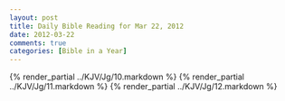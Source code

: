 ```yaml
---
layout: post
title: Daily Bible Reading for Mar 22, 2012
date: 2012-03-22
comments: true
categories: [Bible in a Year]
---
```

{% render_partial ../KJV/Jg/10.markdown %}
{% render_partial ../KJV/Jg/11.markdown %}
{% render_partial ../KJV/Jg/12.markdown %}

